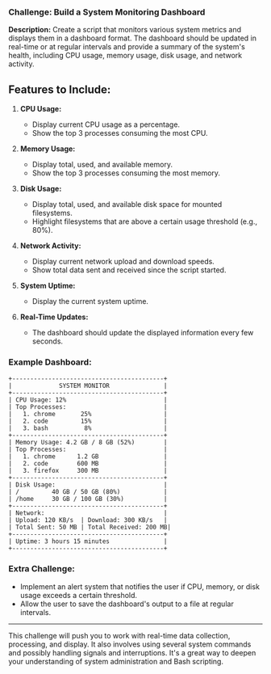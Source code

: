 ### Challenge: Build a System Monitoring Dashboard

**Description:** Create a script that monitors various system metrics and displays them in a dashboard format. The dashboard should be updated in real-time or at regular intervals and provide a summary of the system's health, including CPU usage, memory usage, disk usage, and network activity.

## Features to Include:

1. **CPU Usage:**
   - Display current CPU usage as a percentage.
   - Show the top 3 processes consuming the most CPU.

2. **Memory Usage:**
   - Display total, used, and available memory.
   - Show the top 3 processes consuming the most memory.

3. **Disk Usage:**
   - Display total, used, and available disk space for mounted filesystems.
   - Highlight filesystems that are above a certain usage threshold (e.g., 80%).

4. **Network Activity:**
   - Display current network upload and download speeds.
   - Show total data sent and received since the script started.

5. **System Uptime:**
   - Display the current system uptime.

6. **Real-Time Updates:**
   - The dashboard should update the displayed information every few seconds.

### Example Dashboard:
```
+------------------------------------------+
|             SYSTEM MONITOR               |
+------------------------------------------+
| CPU Usage: 12%                           |
| Top Processes:                           |
|   1. chrome       25%                    |
|   2. code         15%                    |
|   3. bash          8%                    |
+------------------------------------------+
| Memory Usage: 4.2 GB / 8 GB (52%)        |
| Top Processes:                           |
|   1. chrome      1.2 GB                  |
|   2. code        600 MB                  |
|   3. firefox     300 MB                  |
+------------------------------------------+
| Disk Usage:                              |
| /         40 GB / 50 GB (80%)            |
| /home     30 GB / 100 GB (30%)           |
+------------------------------------------+
| Network:                                 |
| Upload: 120 KB/s  | Download: 300 KB/s   |
| Total Sent: 50 MB | Total Received: 200 MB|
+------------------------------------------+
| Uptime: 3 hours 15 minutes               |
+------------------------------------------+
```

### Extra Challenge:
- Implement an alert system that notifies the user if CPU, memory, or disk usage exceeds a certain threshold.
- Allow the user to save the dashboard's output to a file at regular intervals.

---

This challenge will push you to work with real-time data collection, processing, and display. It also involves using several system commands and possibly handling signals and interruptions. It's a great way to deepen your understanding of system administration and Bash scripting.
